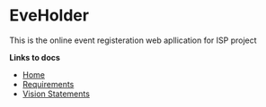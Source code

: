 # EveHolder
This is the online event registeration web apllication for ISP project

**Links to docs** <br>
- [Home](../../wiki)
- [Requirements](../../wiki/Requirements)
- [Vision Statements](../../wiki/Vision-Statement)
